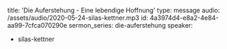 title: 'Die Auferstehung - Eine lebendige Hoffnung'
type: message
audio: /assets/audio/2020-05-24-silas-kettner.mp3
id: 4a3974d4-e8a2-4e84-aa99-7cfca070290e
sermon_series: die-auferstehung
speaker:
  - silas-kettner
